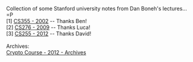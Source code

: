 Collection of some Stanford university notes from Dan Boneh's lectures... =P <br>
[1] <a href="http://crypto.stanford.edu/pbc/notes/crypto/">CS355 - 2002</a> -- Thanks Ben! <br>
[2] <a href="http://theory.stanford.edu/~trevisan/books/crypto.pdf">CS276 - 2009</a> -- Thanks Luca! <br>
[3] <a href="http://crypto.stanford.edu/~dwu4/notes/CS255LectureNotes.pdf">CS255 - 2012</a> -- Thanks David!<br>
<br>
Archives:<br>
<a href="http://www.red-bean.com/pipermail/boneh-crypto-course/">Crypto Course -  2012 - Archives</a><br>

